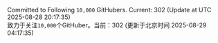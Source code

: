 Committed to Following `10,000` GitHubers. Current: <!-- FOLLOWING_COUNT -->302<!-- FOLLOWING_COUNT --> (Update at UTC <!-- LAST_UPDATED -->2025-08-28 20:17:35<!-- LAST_UPDATED -->)<br>
致力于关注`10,000`个GitHuber。当前：<!-- FOLLOWING_COUNT -->302<!-- FOLLOWING_COUNT --> (更新于北京时间 <!-- LAST_UPDATED_CST -->2025-08-29 04:17:35<!-- LAST_UPDATED_CST -->)
